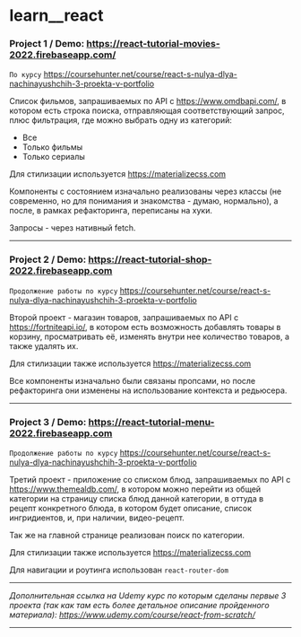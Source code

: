 # learn__react
 
### Project 1 / Demo: https://react-tutorial-movies-2022.firebaseapp.com/

`По курсу` https://coursehunter.net/course/react-s-nulya-dlya-nachinayushchih-3-proekta-v-portfolio

Список фильмов, запрашиваемых по API с https://www.omdbapi.com/, в котором есть строка поиска, отправляющая соответствующий запрос, плюс фильтрация, где можно выбрать одну из категорий:
- Все
- Только фильмы
- Только сериалы

Для стилизации используется https://materializecss.com

Компоненты с состоянием изначально реализованы через классы (не современно, но для понимания и знакомства - думаю, нормально), а после, в рамках рефакторинга, переписаны на хуки.

Запросы - через нативный fetch.

---

### Project 2 / Demo: https://react-tutorial-shop-2022.firebaseapp.com

`Продолжение работы по курсу` https://coursehunter.net/course/react-s-nulya-dlya-nachinayushchih-3-proekta-v-portfolio

Второй проект - магазин товаров, запрашиваемых по API с https://fortniteapi.io/, в котором есть возможность добавлять товары в корзину, просматривать её, изменять внутри нее количество товаров, а также удалять их.

Для стилизации также используется https://materializecss.com

Все компоненты изначально были связаны пропсами, но после рефакторинга они изменены на использование контекста и редьюсера.

---

### Project 3 / Demo: https://react-tutorial-menu-2022.firebaseapp.com

`Продолжение работы по курсу` https://coursehunter.net/course/react-s-nulya-dlya-nachinayushchih-3-proekta-v-portfolio

Третий проект - приложение cо списком блюд, запрашиваемых по API с https://www.themealdb.com/, в котором можно перейти из общей категории на страницу списка блюд данной категории, в оттуда в рецепт конкретного блюда, в котором будет описание, список ингридиентов, и, при наличии, видео-рецепт.

Так же на главной странице реализован поиск по категории.

Для стилизации также используется https://materializecss.com

Для навигации и роутинга использован `react-router-dom`

---

_Дополнительная ссылка на Udemy курс по которым сделаны первые 3 проекта (так как там есть более детальное описание пройденного материала):
https://www.udemy.com/course/react-from-scratch/_

---
